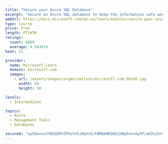 ```yaml
---
title: "Secure your Azure SQL Database"
excerpt: "Secure an Azure SQL database to keep the information safe and diagnose potential security concerns as they happen."
webUrl: https://docs.microsoft.com/en-us/learn/modules/secure-your-azure-sql-database/
type: course
price: Free
length: PT1H7M
ratings:
  count: 4889
  average: 4.543874
heat: 51

provider:
  name: Microsoft Learn
  domain: microsoft.com
  images:
    - url: /assets/images/organizations/microsoft.com-50x50.jpg
      width: 50
      height: 50

levels:
  - Intermediate

topics:
  - Azure
  - Management Tools
  - Databases

secured: "ay5OwnuuJYW2QERVZPbsYx5jBqVx5/FWMQkNKQGDjhWyDzo+AyhP/aEZajbn7Viz9VxBgme4aLv51Sd8o1MNbawfY5JI4dwwhOnJUjs9MJmpRa6Vh3/KI80Ot0cQxhbLPMbkVkmsEH8ccWsZZRWyEabZLj7pLF214H0JY8bpu7k3cImOjAcElRX2Ai7/8mc0Gz6wF1UMV/ZmRayRWKcuKEY2PXtNWdJTN7s02HvVBt8MXaEPmFp+giRZ+ILlNtsdLL+ncDqAiqDRX6i4vnBh5+YmgArB7WiFlvyRypn+lrJyG4jZk8/cLzEWWQ4LUp84dRNj9MpkDH0UjnIwkerXXFKpy0gBxRR4MmsZCguXceFAI+vjI8xetMHxkg/WuInV3qcXw36N9VHJwCANte2F8vcOBZhNzvag8Hvb2dhz+2o=;B66omP+CKlqDZBOmNi4bOA=="
---
```


